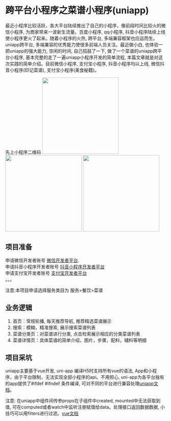 # 跨平台小程序之菜谱小程序(uniapp)

最近小程序比较活跃，各大平台陆续推出了自己的小程序，像前段时间比较火的微信小程序, 为商家带来一波新生流量。百度小程序, qq小程序, 抖音小程序陆续上线使小程序更火了起来。随着小程序的火热, 跨平台, 多端兼容框架也应运而生。 uniapp跨平台, 多端兼容的优秀能力使很多前端人员关注。最近做小白, 也体验一把uniapp的强大能力, 空闲的时间, 自己捣鼓了一下, 做了一个菜谱的uniapp跨平台小程序, 基本完整的走了一遍uniapp小程序开发的简单流程,  本篇文章就是对这次实践的简单介绍。目前微信小程序, 支付宝小程序, 抖音小程序均以上线, 微信抖音小程序(印记菜谱), 支付宝小程序(美食秘籍)。

先上小程序二维码
<img src="https://github.com/anyrzm/demo-app/blob/master/m/20200424230936851.png" width="240" height="240" alt=""/>
<img src="https://github.com/anyrzm/demo-app/blob/master/m/20200424225428179.jpg" width="240" height="240" alt=""/>
<img src="https://github.com/anyrzm/demo-app/blob/master/m/20200424230237910.jpg" width="240" height="240" alt=""/>

## 项目准备
申请微信开发者账号 [微信开发者平台](https://mp.weixin.qq.com/).<br/>
申请抖音小程序开发者账号 [抖音小程序开发者平台](https://developer.toutiao.com/homepage)<br/>
申请支付宝开发者账号 [支付宝开发者平台](https://mini.open.alipay.com/channel/miniIndex.htm)<br/>
。。。<br/>

注意:本项目申请选择服务类目为 服务>餐饮>菜谱


## 业务逻辑

 1. 首页：常规轮播, 每天推荐导航, 推荐精选菜谱展示<br/>
 2. 搜索：模糊，精准搜索, 展示搜索菜谱列表<br/>
 3. 菜谱分类页：对菜谱进行分类, 点击检索展示相应的分类菜谱列表<br/>
 4. 菜谱详情页：具体菜谱的简单介绍，图片，步骤，配料，辅料等明细

## 项目采坑
uniapp主要基于vue开发, uni-app 编译H5时支持所有vue的语法, App和小程序，由于平台限制，无法实现全部小程序的api。不用担心, uni-app为各平台独有的app提供了#ifdef #ifndef 条件编译, 可对不同的平台进行兼容处理[uniapp文档](https://uniapp.dcloud.io/platform)。

注意: 在uniapp中组件间传参props在子组件中created, mounted中无法获取到值, 可在computed或者watch中监听注册赋值给data。处理接口返回数据数据,  小技巧可以用filters进行过滤。[vue文档](https://cn.vuejs.org/v2/api/?#filters)

